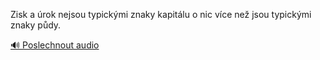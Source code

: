 
Zisk a úrok nejsou typickými znaky kapitálu o nic více než jsou typickými znaky půdy.

[🔊 Poslechnout audio](/data/7-paragraphs/audio/chapter_95/para_008-Zisk-a-rok-nejsou-typickmi-znaky-kapitlu-o-nic.mp3)
